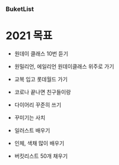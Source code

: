 ### BuketList
# 2021 목표
- 원데이 클래스 10번 듣기
* 원밀리언, 에일리언 원데이클래스 위주로 가기
- 교복 입고 롯데월드 가기
* 코로나 끝나면 친구들이랑
- 다이어리 꾸준히 쓰기
* 꾸미기는 사치
- 일러스트 배우기
* 인체, 색채 많이 배우기
- 버킷리스트 50개 채우기
